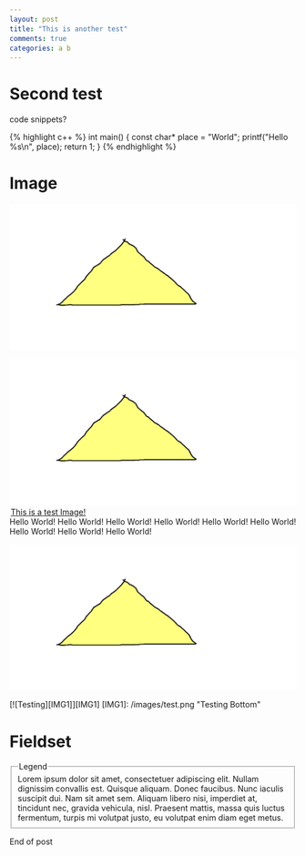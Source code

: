 ```yaml
---
layout: post
title: "This is another test"
comments: true
categories: a b
---
```


Second test
===========

code snippets?

{% highlight c++ %}
int main()
{
	const char* place = "World";
	printf("Hello %s\n", place);
	return 1;
}
{% endhighlight %}


Image
=====
![Testing](/images/test.png)

<a href="/images/test.png" title="Testing Bottom"><img src="/images/test.png" alt="Testing"><legend>This is a test Image!</legend></a>
Hello World! Hello World! Hello World! Hello World! Hello World! Hello World! Hello World! Hello World! Hello World!

[![Testing](/images/test.png "Testing Bottom")](/images/test.png)


[![Testing][IMG1]][IMG1]
  [IMG1]: /images/test.png "Testing Bottom"

Fieldset
========

<fieldset>
<legend>Legend</legend>
Lorem ipsum dolor sit amet, consectetuer adipiscing elit. Nullam dignissim convallis est. Quisque aliquam. Donec faucibus. Nunc iaculis suscipit dui. Nam sit amet sem. Aliquam libero nisi, imperdiet at, tincidunt nec, gravida vehicula, nisl. Praesent mattis, massa quis luctus fermentum, turpis mi volutpat justo, eu volutpat enim diam eget metus.
</fieldset>

End of post
